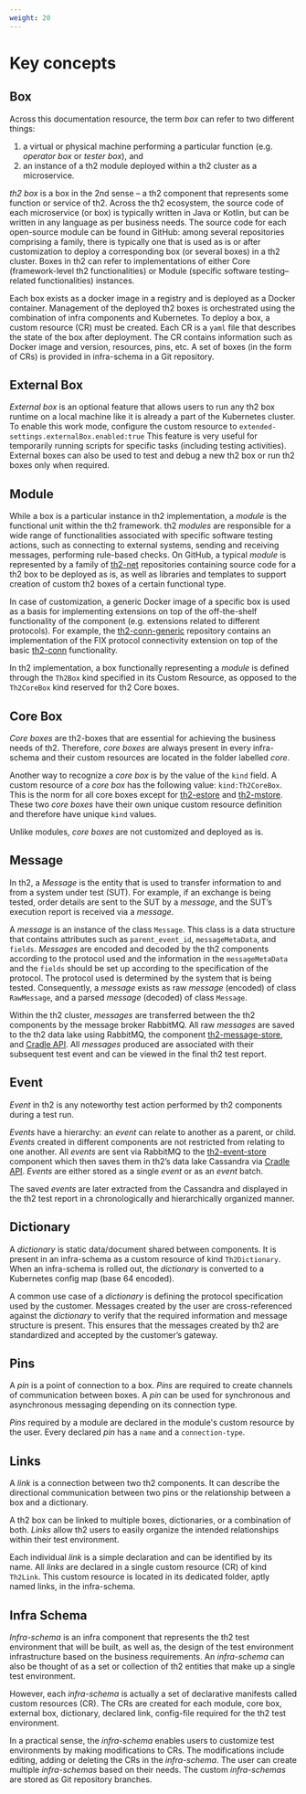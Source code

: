 ```yaml
---
weight: 20
---
```


# Key concepts

## Box
Across this documentation resource, the term *box* can refer to two different things: 
1) a virtual or physical machine performing a particular function (e.g. *operator box* or *tester box*), and 
2) an instance of a th2 module deployed within a th2 cluster as a microservice. 

*th2 box* is a box in the 2nd sense – a th2 component that represents some function or service of th2.
Across the th2 ecosystem, the source code of each microservice (or box) is typically written in Java or Kotlin, but can be written in any language as per business needs.
The source code for each open-source module can be found in GitHub: among several repositories comprising a family, there is typically one that is used as is or after customization to deploy a corresponding box (or several boxes) in a th2 cluster.
Boxes in th2 can refer to implementations of either Core (framework-level th2 functionalities) or Module (specific software testing–related functionalities) instances. 

Each box exists as a docker image in a registry and is deployed as a Docker container. 
Management of the deployed th2 boxes is orchestrated using the combination of infra components and Kubernetes.
To deploy a box, a custom resource (CR) must be created. Each CR is a `yaml` file that describes the state of the box after deployment.
The CR contains information such as Docker image and version, resources, pins, etc. 
A set of boxes (in the form of CRs) is provided in infra-schema in a Git repository.

## External Box

_External box_ is an optional feature that allows users to run any th2 box runtime on a local machine like it is already a part of the Kubernetes cluster. 
To enable this work mode, configure the custom resource to `extended-settings.externalBox.enabled:true` 
This feature is very useful for temporarily running scripts for specific tasks (including testing activities). 
External boxes can also be used to test and debug a new th2 box or run th2 boxes only when required.


## Module
While a box is a particular instance in th2 implementation, a *module* is the functional unit within the th2 framework. 
th2 *modules* are responsible for a wide range of functionalities associated with specific software testing actions, such as connecting to external systems, sending and receiving messages, performing rule-based checks.
On GitHub, a typical *module* is represented by a family of [th2-net](https://github.com/th2-net) repositories containing source code for a th2 box to be deployed as is, as well as libraries and templates to support creation of custom th2 boxes of a certain functional type.

In case of customization, a generic Docker image of a specific box is used as a basis for implementing extensions on top of the off-the-shelf functionality of the component (e.g. extensions related to different protocols).
For example, the [th2-conn-generic](https://github.com/th2-net/th2-conn-generic) repository contains an implementation of the FIX protocol connectivity extension on top of the basic [th2-conn](https://github.com/th2-net/th2-conn) functionality.

In th2 implementation, a box functionally representing a *module* is defined through the `Th2Box` kind specified in its Custom Resource, as opposed to the `Th2CoreBox` kind reserved for th2 Core boxes.


## Core Box
_Core boxes_ are th2-boxes that are essential for achieving the business needs of th2.
 Therefore, _core boxes_ are always present in every infra-schema and their custom resources are located in the folder labelled _core_. 

Another way to recognize a _core box_ is by the value of the `kind` field. A custom resource of a _core box_ has the following value: `kind:Th2CoreBox`. 
This is the norm for all core boxes except for [th2-estore](../../core/th2-estore/) and [th2-mstore](../../core/th2-mstore/). 
These two _core boxes_ have their own unique custom resource definition and therefore have unique `kind` values.

Unlike modules, _core boxes_ are not customized and deployed as is.


## Message

In th2, a *Message* is the entity that is used to transfer information to and from a system under test (SUT). 
For example, if an exchange is being tested, order details are sent to the SUT by a *message*, and the SUT’s execution report is received via a *message*.  

A *message* is an instance of the class `Message`. 
This class is a data structure that contains attributes such as `parent_event_id`, `messageMetaData`, and `fields`.
*Messages* are encoded and decoded by the th2 components according to the protocol used and the information in the `messageMetaData` and the `fields` should be set up according to the specification of the protocol.
The protocol used is determined by the system that is being tested.
Consequently, a *message* exists as raw *message* (encoded) of class `RawMessage`, and a parsed *message* (decoded) of class `Message`. 

Within the th2 cluster, *messages* are transferred between the th2 components by the message broker RabbitMQ. 
All raw *messages* are saved to the th2 data lake using RabbitMQ, the component [th2-message-store](https://github.com/th2-net/th2-mstore), and [Cradle API](https://github.com/th2-net/cradleapi).
All *messages* produced are associated with their subsequent test event and can be viewed in the final th2 test report.

## Event

_Event_ in th2 is any noteworthy test action performed by th2 components during a test run.

_Events_ have a hierarchy: an _event_ can relate to another as a parent, or child.
_Events_ created in different components are not restricted from relating to one another.
All _events_ are sent via RabbitMQ to the [th2-event-store](https://github.com/th2-net/th2-estore) component which then saves them in th2’s data lake Cassandra via [Cradle API](https://github.com/th2-net/cradleapi).
_Events_ are either stored as a single _event_ or as an _event_ batch.

The saved _events_ are later extracted from the Cassandra and displayed in the th2 test report in a chronologically and hierarchically organized manner.

## Dictionary
A _dictionary_ is static data/document shared between components.
It is present in an infra-schema as a custom resource of kind `Th2Dictionary`.
When an infra-schema is rolled out, the _dictionary_ is converted to a Kubernetes config map (base 64 encoded). 

A common use case of a _dictionary_ is defining the protocol specification used by the customer.
Messages created by the user are cross-referenced against the _dictionary_ to verify that the required information and message structure is present.
This ensures that the messages created by th2 are standardized and accepted by the customer’s gateway.

## Pins
A _pin_ is a point of connection to a box. _Pins_ are required to create channels of communication between boxes. A _pin_ can be used for synchronous and asynchronous messaging depending on its connection type.

_Pins_ required by a module are declared in the module's custom resource by the user. Every declared _pin_ has a `name` and a `connection-type`. 

## Links
A _link_ is a connection between two th2 components.
It can describe the directional communication between two pins or the relationship between a box and a dictionary.

A th2 box can be linked to multiple boxes, dictionaries, or a combination of both.
_Links_ allow th2 users to easily organize the intended relationships within their test environment.

Each individual _link_ is a simple declaration and can be identified by its name.
All _links_ are declared in a single custom resource (CR) of kind `Th2Link`.
This custom resource is located in its dedicated folder, aptly named links, in the infra-schema.

## Infra Schema
_Infra-schema_ is an infra component that represents the th2 test environment that will be built, as well as, the design of the test environment infrastructure based on the business requirements.
An _infra-schema_ can also be thought of as a set or collection of th2 entities that make up a single test environment. 

However, each _infra-schema_ is actually a set of declarative manifests called custom resources (CR).
The CRs are created for each module, core box, external box, dictionary, declared link, config-file required for the th2 test environment.  

In a practical sense, the _infra-schema_ enables users to customize test environments by making modifications to CRs.
The modifications include editing, adding or deleting the CRs in the _infra-schema_. 
The user can create multiple _infra-schemas_ based on their needs.
The custom _infra-schemas_ are stored as Git repository branches. 





